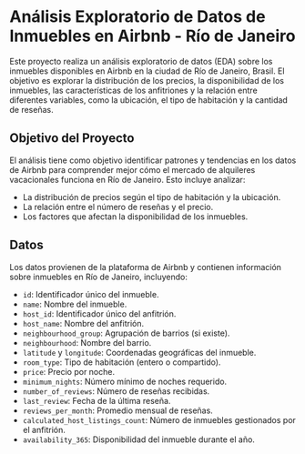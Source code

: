 # Análisis Exploratorio de Datos de Inmuebles en Airbnb - Río de Janeiro

Este proyecto realiza un análisis exploratorio de datos (EDA) sobre los inmuebles disponibles en Airbnb en la ciudad de Río de Janeiro, Brasil. El objetivo es explorar la distribución de los precios, la disponibilidad de los inmuebles, las características de los anfitriones y la relación entre diferentes variables, como la ubicación, el tipo de habitación y la cantidad de reseñas. 

## Objetivo del Proyecto

El análisis tiene como objetivo identificar patrones y tendencias en los datos de Airbnb para comprender mejor cómo el mercado de alquileres vacacionales funciona en Río de Janeiro. Esto incluye analizar:
- La distribución de precios según el tipo de habitación y la ubicación.
- La relación entre el número de reseñas y el precio.
- Los factores que afectan la disponibilidad de los inmuebles.

## Datos

Los datos provienen de la plataforma de Airbnb y contienen información sobre inmuebles en Río de Janeiro, incluyendo:
- `id`: Identificador único del inmueble.
- `name`: Nombre del inmueble.
- `host_id`: Identificador único del anfitrión.
- `host_name`: Nombre del anfitrión.
- `neighbourhood_group`: Agrupación de barrios (si existe).
- `neighbourhood`: Nombre del barrio.
- `latitude` y `longitude`: Coordenadas geográficas del inmueble.
- `room_type`: Tipo de habitación (entero o compartido).
- `price`: Precio por noche.
- `minimum_nights`: Número mínimo de noches requerido.
- `number_of_reviews`: Número de reseñas recibidas.
- `last_review`: Fecha de la última reseña.
- `reviews_per_month`: Promedio mensual de reseñas.
- `calculated_host_listings_count`: Número de inmuebles gestionados por el anfitrión.
- `availability_365`: Disponibilidad del inmueble durante el año.
